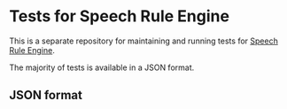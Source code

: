 # Tests for Speech Rule Engine

This is a separate repository for maintaining and running tests for [Speech Rule Engine](https://speechruleengine.org).

The majority of tests is available in a JSON format.


## JSON format 
